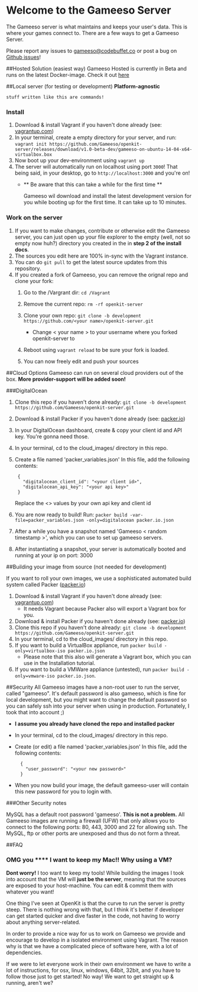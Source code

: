 # Welcome to the Gameeso Server

The Gameeso server is what maintains and keeps your user's data. This is where your games connect to.
There are a few ways to get a Gameeso Server.

Please report any issues to [gameeso@codebuffet.co](mailto:gameeso@codebuffet.co) or post a bug on [Github issues](https://github.com/Gameeso/openkit-server/issues)!


##Hosted Solution (easiest way)
Gameeso Hosted is currently in Beta and runs on the latest Docker-image.
Check it out [here](http://gameeso.com)

##Local server (for testing or development)
**Platform-agnostic**

`stuff written like this are commands!`

### Install

1. Download & install Vagrant if you haven't done already (see: [vagrantup.com](http://www.vagrantup.com/))
2. In your terminal, create a empty directory for your server, and run: `vagrant init https://github.com/Gameeso/openkit-server/releases/download/v1.0-beta-dev/gameeso-on-ubuntu-14-04-x64-virtualbox.box`
3. Now boot up your dev-environment using `vagrant up`
4. The server will automatically run on localhost using port `3000`! That being said, in your desktop, go to `http://localhost:3000` and you're on!
	- ** Be aware that this can take a while for the first time **
			Gameeso wil download and install the latest development version for you while booting up for the first time. It can take up to 10 minutes.

### Work on the server
1. If you want to make changes, contribute or otherwise edit the Gameeso server, you can just open up your file explorer to the empty (well, not so empty now huh?) directory you created in the in **step 2 of the install docs**.
2. The sources you edit here are 100% in-sync with the Vagrant instance.
3. You can do `git pull` to get the latest source updates from this repository.
4. If you created a fork of Gameeso, you can remove the orignal repo and clone your fork:
	1. Go to the /Vargrant dir: `cd /Vagrant`
	2. Remove the current repo: `rm -rf openkit-server`
	3. Clone your own repo: `git clone -b development https://github.com/<your name>/openkit-server.git`
	
		- Change < your name > to your username where you forked openkit-server to
		
	4. Reboot using `vagrant reload` to be sure your fork is loaded.
	5. You can now freely edit and push your sources 

##Cloud Options
Gameeso can run on several cloud providers out of the box. **More provider-support will be added soon!**

###DigitalOcean
1. Clone this repo if you haven't done already: `git clone -b development https://github.com/Gameeso/openkit-server.git`
2. Download & install Packer if you haven't done already (see: [packer.io](http://packer.io/))
3. In your DigitalOcean dashboard, create & copy your client id and API key. You're gonna need those.
4. In your terminal, cd to the cloud_images/ directory in this repo.
5. Create a file named 'packer_variables.json'
	In this file, add the following contents:
		
		{
	      "digitalocean_client_id": "<your client id>",
	      "digitalocean_api_key": "<your api key>"
	    }
		
	Replace the <> values by your own api key and client id
	
6. You are now ready to build! Run: `packer build -var-file=packer_variables.json -only=digitalocean packer.io.json`
7. After a while you have a snapshot named 'Gameeso < random timestamp >', which you can use to set up gameeso servers.
8. After instantiating a snapshot, your server is automatically booted and running at your ip on port: 3000

##Building your image from source (not needed for development)

If you want to roll your own images, we use a sophisticated automated build system called Packer ([packer.io](packer.io))

1. Download & install Vagrant if you haven't done already (see: [vagrantup.com](http://www.vagrantup.com/))
	- It needs Vagrant because Packer also will export a Vagrant box for you.
2. Download & install Packer if you haven't done already (see: [packer.io](http://packer.io/))
3. Clone this repo if you haven't done already: `git clone -b development https://github.com/Gameeso/openkit-server.git`
4. In your terminal, cd to the cloud_images/ directory in this repo.
5. If you want to build a VirtualBox appliance, run `packer build -only=virtualbox-iso packer.io.json`
	- Please note that this also will generate a Vagrant box, which you can use in the Installation tutorial.
6. If you want to build a VMWare appliance (untested), run `packer build -only=vmware-iso packer.io.json`.

##Security
All Gameeso images have a non-root user to run the server, called "gameeso". It's default password is also gameeso, which is fine for local development, but you might want to change the default password so you can safely ssh into your server when using in production. Fortunately, I took that into account ;)

- **I assume you already have cloned the repo and installed packer**
- In your terminal, cd to the cloud_images/ directory in this repo.
- Create (or edit) a file named 'packer_variables.json'
	In this file, add the following contents:
		
		{
	      "user_password": "<your new password>"
	    }
	
- When you now build your image, the default gameeso-user will contain this new password for you to login with.


###Other Security notes

MySQL has a default root password 'gameeso'. **This is not a problem.** All Gameeso images are running a firewall (UFW) that only allows you to connect to the following ports: 80, 443, 3000 and 22 for allowing ssh. The MySQL, ftp or other ports are unexposed and thus do not form a threat.


##FAQ

### OMG you **** I want to keep my Mac!! Why using a VM?

**Dont worry!** I too want to keep my tools! While building the images I took into account that the VM will **just be the server**, meaning that the sources are exposed to your host-machine. You can edit & commit them with whatever you want!

One thing I've seen at OpenKit is that the curve to run the server is pretty steep. There is nothing wrong with that, but I think it's better if developer can get started quicker and dive faster in the code, not having to worry about anything server-related.

In order to provide a nice way for us to work on Gameeso we provide and encourage to develop in a isolated environment using Vagrant. The reason why is that we have a complicated piece of software here, with a lot of dependencies.

If we were to let everyone work in their own environment we have to write a lot of instructions, for osx, linux, windows, 64bit, 32bit, and you have to follow those just to get started! No way! We want to get straight up & running, aren't we?